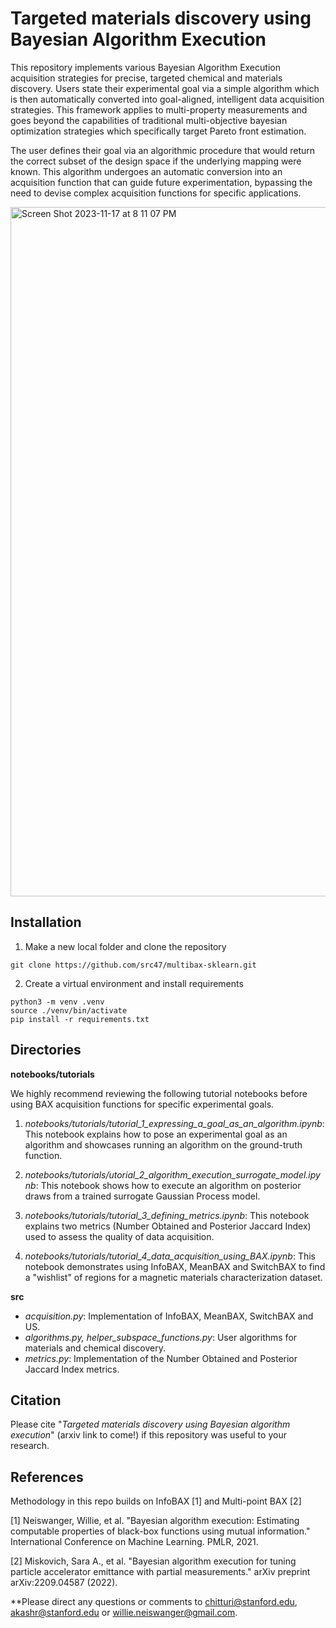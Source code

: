 # Targeted materials discovery using Bayesian Algorithm Execution

This repository implements various Bayesian Algorithm Execution acquisition strategies for precise, targeted chemical and materials discovery. Users state their experimental goal via a simple algorithm which is then automatically converted into goal-aligned, intelligent data acquisition strategies. This framework applies to multi-property measurements and goes beyond the capabilities of traditional multi-objective bayesian optimization strategies which specifically target Pareto front estimation. 

The user defines their goal via an algorithmic procedure that would return the correct subset of the design space if the underlying mapping were known. This algorithm undergoes an automatic conversion into an acquisition function that can guide future experimentation, bypassing the need to devise complex acquisition functions for specific applications.

<img width="1103" alt="Screen Shot 2023-11-17 at 8 11 07 PM" src="https://github.com/src47/sklearn-bax/assets/39596225/beeb53e1-bbe6-47c8-89a4-fefb510143a9">

## Installation

1) Make a new local folder and clone the repository

```
git clone https://github.com/src47/multibax-sklearn.git
```

2) Create a virtual environment and install requirements

```
python3 -m venv .venv
source ./venv/bin/activate
pip install -r requirements.txt
```

## Directories

**notebooks/tutorials** 

We highly recommend reviewing the following tutorial notebooks before using BAX acquisition functions for specific experimental goals. 

1) *notebooks/tutorials/tutorial_1_expressing_a_goal_as_an_algorithm.ipynb*: This notebook explains how to pose an experimental goal as an algorithm and showcases running an algorithm on the ground-truth function.

2) *notebooks/tutorials/utorial_2_algorithm_execution_surrogate_model.ipynb*: This notebook shows how to execute an algorithm on posterior draws from a trained surrogate Gaussian Process model. 

3) *notebooks/tutorials/tutorial_3_defining_metrics.ipynb*: This notebook explains two metrics (Number Obtained and Posterior Jaccard Index) used to assess the quality of data acquisition. 

4) *notebooks/tutorials/tutorial_4_data_acquisition_using_BAX.ipynb*: This notebook demonstrates using InfoBAX, MeanBAX and SwitchBAX to find a "wishlist" of regions for a magnetic materials characterization dataset. 


**src** 

- *acquisition.py*: Implementation of InfoBAX, MeanBAX, SwitchBAX and US. 
- *algorithms.py, helper_subspace_functions.py*: User algorithms for materials and chemical discovery. 
- *metrics.py*: Implementation of the Number Obtained and Posterior Jaccard Index metrics. 

## Citation

Please cite "_Targeted materials discovery using Bayesian algorithm execution_" (arxiv link to come!) if this repository was useful to your research.

## References

Methodology in this repo builds on InfoBAX [1] and Multi-point BAX [2]

[1] Neiswanger, Willie, et al. "Bayesian algorithm execution: Estimating computable properties of black-box functions using mutual information." International Conference on Machine Learning. PMLR, 2021.

[2] Miskovich, Sara A., et al. "Bayesian algorithm execution for tuning particle accelerator emittance with partial measurements." arXiv preprint arXiv:2209.04587 (2022).

**Please direct any questions or comments to chitturi@stanford.edu, akashr@stanford.edu or willie.neiswanger@gmail.com. 
